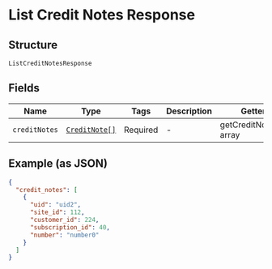 
# List Credit Notes Response

## Structure

`ListCreditNotesResponse`

## Fields

| Name | Type | Tags | Description | Getter | Setter |
|  --- | --- | --- | --- | --- | --- |
| `creditNotes` | [`CreditNote[]`](../../doc/models/credit-note.md) | Required | - | getCreditNotes(): array | setCreditNotes(array creditNotes): void |

## Example (as JSON)

```json
{
  "credit_notes": [
    {
      "uid": "uid2",
      "site_id": 112,
      "customer_id": 224,
      "subscription_id": 40,
      "number": "number0"
    }
  ]
}
```

